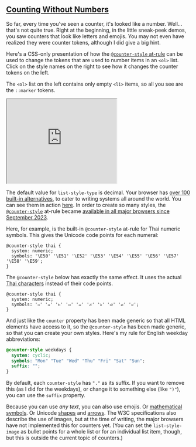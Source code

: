 <!-- Counting without Numbers -->
<section
  id="counting-without-numbers"
  aria-labelledby="counting-without-numbers"
  data-item="No-number Counters"
>
  <h2><a href="#counting-without-numbers">Counting Without Numbers</a></h2>

So far, every time you've seen a counter, it's looked like a number. Well... that's not quite true. Right at the beginning, in the little sneak-peek demos, you saw counters that look like letters and emojis. You may not even have realized they were counter tokens, although I did give a big hint.

Here's a CSS-only presentation of how the [`@counter-style` at-rule](https://developer.mozilla.org/en-US/docs/Web/CSS/@counter-style) can be used to change the tokens that are used to number items in an `<ol>` list. Click on the style names on the right to see how it changes the counter tokens on the left.

The `<ol>` list on the left contains only empty `<li>` items, so all you see are the `::marker` tokens.


<iframe
  id="iframe-counter-styles"
  title="Counter Styles"
  width="300"
  height="230"
  src="https://MERNCraft.github.io/counter-styles">
</iframe>

The default value for `list-style-type` is decimal. Your browser has [over 100 built-in alternatives](https://w3c.github.io/predefined-counter-styles/), to cater to writing systems all around the world. You can see them in action [here](https://mdn.github.io/css-examples/counter-style-demo/). In order to create so many styles, the [`@counter-style`](https://developer.mozilla.org/en-US/docs/Web/CSS/@counter-style) at-rule became [available in all major browsers since September 2023](https://caniuse.com/?search=%40counter-style). 

Here, for example, is the built-in `@counter-style` at-rule for Thai numeric symbols. This gives the Unicode code points for each numeral:
```css-#
@counter-style thai { 
  system: numeric;
  symbols: '\E50' '\E51' '\E52' '\E53' '\E54' '\E55' '\E56' '\E57' '\E58' '\E59';
}
```
The `@counter-style` below has exactly the same effect. It uses the actual [Thai characters](https://compart.com/en/unicode/search?q=thai#characters) instead of their code points.
```css-#
@counter-style thai { 
  system: numeric;
  symbols: '๐' '๑' '๒' '๓' '๔' '๕' '๖' '๗' '๘' '๙';
}
```
And just like the `counter` property has been made generic so that all HTML elements have access to it, so the `@counter-style` has been made generic, so that you can create your own styles. Here's my rule for English weekday abbreviations:

```css
@counter-style weekdays {
  system: cyclic;
  symbols: "Mon" "Tue" "Wed" "Thu" "Fri" "Sat" "Sun";
  suffix: "";
}
```
By default, each `counter-style` has `"."` as its suffix. If you want to remove this (as I did for the weekdays), or change it to something else (like `")"`), you can use the `suffix` property.

Because you can use _any text_, you can also use emojis. Or [mathematical symbols](https://www.compart.com/en/unicode/category/Sm). Or Unicode [shapes](https://www.compart.com/en/unicode/block/U+25A0) and [arrows](https://www.compart.com/en/unicode/block/U+2190). The W3C specifications also describe the use of images, but at the time of writing, the major browsers have not implemented this for counters yet. (You can set the `list-style-image` as bullet points for a whole list or for an individual list item, though, but this is outside the current topic of counters.)

</section>